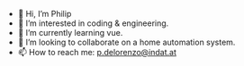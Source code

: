 - 👋 Hi, I’m Philip
- 👀 I’m interested in coding & engineering.
- 🌱 I’m currently learning vue.
- 💞️ I’m looking to collaborate on a home automation system.
- 📫 How to reach me: p.delorenzo@indat.at
